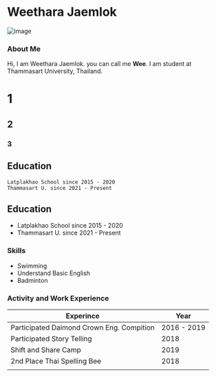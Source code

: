 # Weethara Jaemlok


![image](https://img.in.th/images/b42487d7f114e3bc89e3bc7183d08167.png)
### About Me
Hi, I am Weethara Jaemlok. you can call me **Wee**. I am student at Thammasart University, Thailand.


# 1
## 2
### 3




## Education
```
Latplakhao School since 2015 - 2020
Thammasart U. since 2021 - Present

```

## Education
- Latplakhao School since 2015 - 2020
- Thammasart U. since 2021 - Present

### Skills
- Swimming
- Understand Basic English
- Badminton


### Activity and Work Experience



| Experince | Year |
| --- | --- |
| Participated Daimond Crown Eng. Compition | 2016 - 2019 |
| Participated Story Telling | 2018 |
| Shift and Share Camp | 2019
| 2nd Place Thai Spelling Bee | 2018 |
|  | |
